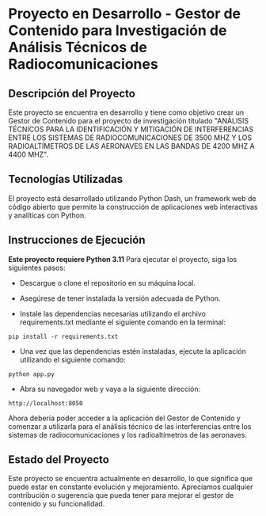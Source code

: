 <!-- # proyecto-ane
Entregable para proyecto ANE -->
# Proyecto en Desarrollo - Gestor de Contenido para Investigación de Análisis Técnicos de Radiocomunicaciones


## Descripción del Proyecto
Este proyecto se encuentra en desarrollo y tiene como objetivo crear un Gestor de Contenido para el proyecto de investigación titulado "ANÁLISIS TÉCNICOS PARA LA IDENTIFICACIÓN Y MITIGACIÓN DE INTERFERENCIAS ENTRE LOS SISTEMAS DE RADIOCOMUNICACIONES DE 3500 MHZ Y LOS RADIOALTÍMETROS DE LAS AERONAVES EN LAS BANDAS DE 4200 MHZ A 4400 MHZ".

## Tecnologías Utilizadas
El proyecto está desarrollado utilizando Python Dash, un framework web de código abierto que permite la construcción de aplicaciones web interactivas y analíticas con Python.

## Instrucciones de Ejecución

**Este proyecto requiere Python 3.11**
Para ejecutar el proyecto, siga los siguientes pasos:

- Descargue o clone el repositorio en su máquina local.

- Asegúrese de tener instalada la versión adecuada de Python.

- Instale las dependencias necesarias utilizando el archivo requirements.txt mediante el siguiente comando en la terminal:

```
pip install -r requirements.txt
```
- Una vez que las dependencias estén instaladas, ejecute la aplicación utilizando el siguiente comando:

```
python app.py
```

- Abra su navegador web y vaya a la siguiente dirección:

```
http://localhost:8050
```

Ahora debería poder acceder a la aplicación del Gestor de Contenido y comenzar a utilizarla para el análisis técnico de las interferencias entre los sistemas de radiocomunicaciones y los radioaltímetros de las aeronaves.

## Estado del Proyecto
Este proyecto se encuentra actualmente en desarrollo, lo que significa que puede estar en constante evolución y mejoramiento. Apreciamos cualquier contribución o sugerencia que pueda tener para mejorar el gestor de contenido y su funcionalidad.
